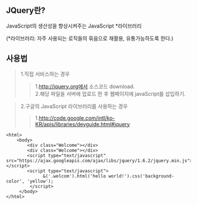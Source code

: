 ## JQuery란?

JavaScript의 생산성을 향상시켜주는 JavaScript *라이브러리

(*라이브러리: 자주 사용되는 로직들의 묶음으로 재활용, 유통가능하도록 한다.)


## 사용법
> 1.직접 서비스하는 경우
>>1.http://jquery.org에서 소스코드 download.  
>>2.해당 파일을 서버에 업로드 한 후 웹페이지에 javaScript를 삽입하기.

> 2.구글의 JavaScript 라이브러리를 사용하는 경우
>>1.http://code.google.com/intl/ko-KR/apis/libraries/devguide.html#jquery
```
<html>
    <body>
        <div class="Welcome"></div>
        <div class="Welcome"></div>
        <script type="text/javascript" src="https://ajax.googleapis.com/ajax/libs/jquery/1.6.2/jquery.min.js"></script>
        <script type="text/javascript"> 
              &('.welcom').html('hello world!').css('background-color', 'yellow');
         </script>
     </body>
</html>
```
